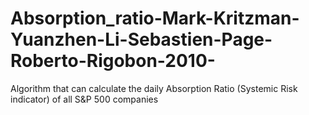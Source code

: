 # Absorption_ratio-Mark-Kritzman-Yuanzhen-Li-Sebastien-Page-Roberto-Rigobon-2010-
Algorithm that can calculate the daily Absorption Ratio (Systemic Risk indicator) of all S&amp;P 500 companies 
